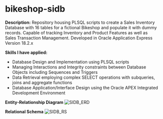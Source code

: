# bikeshop-sidb
**Description:** Repository housing PLSQL scripts to create a Sales Inventory Database with 16 tables for a fictional Bikeshop and populate it with dummy records. Capable of tracking Inventory and Product Features as well as Sales Transaction Management.
Developed in Oracle Application Express Version 18.2.x

**Skills I have applied:**
- Database Design and Implementation using PLSQL scripts
- Managing Interactions and Integrity constraints between Database Objects including Sequences and Triggers
- Data Retrieval employing complex SELECT operations with subqueries, joins and aggregate functions
- Database Application/Interface Design using the Oracle APEX Integrated Development Environment

**Entity-Relationship Diagram**
![SIDB_ERD](https://user-images.githubusercontent.com/77787445/226666928-3c5a710d-c935-4927-9d3e-05648bc31937.png)

**Relational Schema**
![SIDB_RS](https://user-images.githubusercontent.com/77787445/226666964-6b50f4d7-7a95-4c50-b2c9-f4c4c4281ee3.png)
